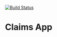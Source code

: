 [![Build Status](https://travis-ci.org/jayrp11/claims-app.svg)](https://travis-ci.org/jayrp11/claims-app)

# Claims App
